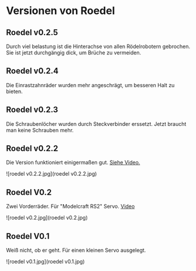 Versionen von Roedel
====================

Roedel v0.2.5
-------------

Durch viel belastung ist die Hinterachse von allen Rödelrobotern gebrochen. Sie ist jetzt durchgängig dick, um Brüche zu vermeiden.

Roedel v0.2.4
-------------

Die Einrastzahnräder wurden mehr angeschrägt, um besseren Halt zu bieten.

Roedel v0.2.3
-------------

Die Schraubenlöcher wurden durch Steckverbinder erssetzt. Jetzt braucht man keine Schrauben mehr.

Roedel v0.2.2
-------------

Die Version funktioniert einigermaßen gut. [Siehe Video.](http://youtu.be/wDSMWdDKJlY)

![roedel v0.2.2.jpg](roedel v0.2.2.jpg)

Roedel V0.2
-----------

Zwei Vorderräder. Für "Modelcraft RS2" Servo. [Video](https://www.youtube.com/watch?v=7x2s_AlgUBw)

![roedel v0.2.jpg](roedel v0.2.jpg)

Roedel V0.1
-----------

Weiß nicht, ob er geht. Für einen kleinen Servo ausgelegt.

![roedel v0.1.jpg](roedel v0.1.jpg)


